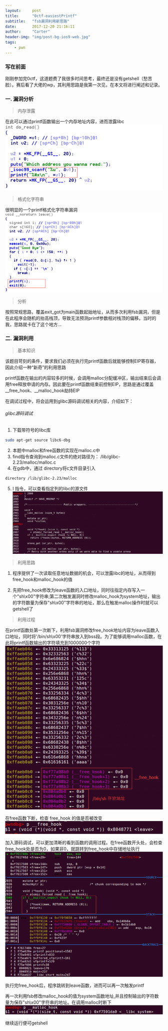 ```yaml
---
layout:     post
title:      "0ctf-easiestPrintf"
subtitle:   "fsb漏洞利用新思路"
date:       2017-12-20 21:16:11
author:     "Carter"
header-img: "img/post-bg-ios9-web.jpg"
tags:
    - pwn
---
```


### 写在前面

刚刚参加完0ctf，这道题费了我很多时间思考，最终还是没有getshell（愁苦脸）。赛后看了大佬的wp，其利用思路是我第一次见，在本文将进行阐述和记录。

### 一. 漏洞分析
>内存泄露

在此可以通过printf函数输出一个内存地址内容，进而泄露libc
![img](https://raw.githubusercontent.com/carterMgj/blog_img/master/2017-3-20-0ctf-easiestPrintf/1.png)

>格式化字符串

很明显的一个printf格式化字符串漏洞
![img](https://raw.githubusercontent.com/carterMgj/blog_img/master/2017-3-20-0ctf-easiestPrintf/2.png)

>分析

按照常规思路，覆盖exit_got为main函数起始地址，从而多次利用fsb漏洞，但是在此程序会随机的抬高栈顶，导致无法预测printf参数相对栈顶的偏移。当时的我，思路就卡在了这个地方...

### 二. 漏洞利用

>基本知识

该题目苛刻的条件，要求我们必须在执行完printf函数后就能够控制EIP寄存器，因此介绍一种“新奇”的利用思路

printf函数在输出的内容较多的时候，会调用malloc分配缓冲区，输出结束后会调用free释放申请的内存。因此要在printf函数结束前控制EIP，思路是通过覆盖__free_hook、__malloc_hook劫持EIP

在调试过程中，将会运用到glibc源码调试相关的内容，介绍如下：

###### glibc源码调试
1. 下载带符号的libc库
```sh
sudo apt-get source libc6-dbg
```

2. 本题中malloc和free函数的实现在malloc.c中
3. find指令查询到malloc.c文件的绝对路径为：  /lib/glibc-2.23/malloc/malloc.c
4. 在gdb中，通过 directory将c文件目录引入
```sh
directory /lib/glibc-2.23/malloc
```

5. l 指令，可以查看指定列的libc的源文件
  ![img](https://raw.githubusercontent.com/carterMgj/blog_img/master/2017-3-20-0ctf-easiestPrintf/9.png)

>利用思路

1. 程序提供了一次读取任意地址数据的机会，可以泄露libc的地址，从而得到free_hook和malloc_hook的值

2. 先把free_hook修改为leave函数的入口地址，同时往指定内存写入一个"sh\x00"字符串;第二次触发漏洞时修改malloc_hook为system地址，输出的字符数量为保存"sh\x00"字符串的地址，那么在触发malloc操作时就可以getshell了

>利用过程

在printf函数处第一次断下，利用fsb漏洞修改free_hook地址内容为leave函数入口地址，同时将'/bin/sh\x00'字符串放入到bss段。为了能够调用malloc函数，在此将printf函数输出的字符填充到1000000个字符
![img](https://raw.githubusercontent.com/carterMgj/blog_img/master/2017-3-20-0ctf-easiestPrintf/3.png)

在free函数下断，检查 free_hook 的值是否被改变
![img](https://raw.githubusercontent.com/carterMgj/blog_img/master/2017-3-20-0ctf-easiestPrintf/4.png)

加入源码调试，可以更加清晰的看到函数的调用过程。在free函数开头处，会检查free_hook处是否为0，如果非0，就跳转到free_hook中存储地址执行
![img](https://raw.githubusercontent.com/carterMgj/blog_img/master/2017-3-20-0ctf-easiestPrintf/5.png)

执行完free_hook后，程序跳转到leave函数，进而可以再一次触发printf

再一次利用fsb修改malloc_hook的值为system函数地址,并且控制输出的字符数量为保存"sh\x00"字符串的地址。在调用malloc时断下
![img](https://raw.githubusercontent.com/carterMgj/blog_img/master/2017-3-20-0ctf-easiestPrintf/6.png)

继续运行便可getshell




